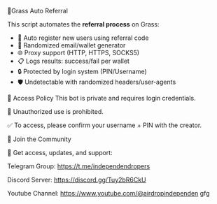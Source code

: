 🚀Grass Auto Referral 

This script automates the **referral process** on Grass:

- 🔄 Auto register new users using referral code
- 🧠 Randomized email/wallet generator
- 🌐 Proxy support (HTTP, HTTPS, SOCKS5)
- 📋 Logs results: success/fail per wallet
- 🔒 Protected by login system (PIN/Username)
- 🛡️ Undetectable with randomized headers/user-agents

🔐 Access Policy
This bot is private and requires login credentials.

🚫 Unauthorized use is prohibited.

✅ To access, please confirm your username + PIN with the creator.

📣 Join the Community

📢 Get access, updates, and support:

Telegram Group: https://t.me/independendropers

Discord Server: https://discord.gg/Tuy2bR6CkU

Youtube Channel: https://www.youtube.com/@airdropindependen
gfg
